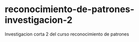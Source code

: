 # reconocimiento-de-patrones-investigacion-2
Investigacion corta 2 del curso reconocimiento de patrones
